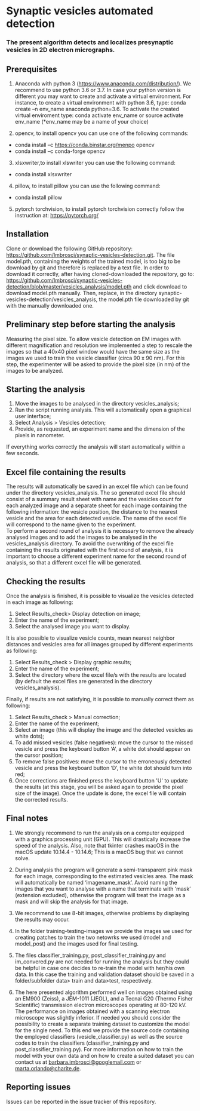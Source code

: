 # Synaptic vesicles automated detection

### The present algorithm detects and localizes presynaptic vesicles in 2D electron micrographs.


## Prerequisites 

1)	Anaconda with python 3 (https://www.anaconda.com/distribution/). We recommend to use python 3.6 or 3.7. In case your python version is different you may want to create and activate a virtual environment. For instance, to create a virtual environment with python 3.6, type: conda create –n env_name anaconda python=3.6. To activate the created virtual enviroment type: conda activate env_name or source activate env_name 
(*env_name may be a name of your choice)

2)	opencv, to install opencv you can use one of the following commands:
 * conda install –c https://conda.binstar.org/menpo opencv
 * conda install –c conda-forge opencv 

3)	xlsxwriter,to install xlswriter you can use the following command: 
* conda install xlsxwriter

4)	pillow, to install pillow you can use the following command: 
* conda install pillow

5)	pytorch torchvision, to install pytorch torchvision correctly follow the instruction at: https://pytorch.org/ 

## Installation 

Clone or download the following GitHub repository:
https://github.com/Imbrosci/synaptic-vesicles-detection.git.
The file model.pth, containing the weights of the trained model, is too big to be download by git and therefore is replaced by a text file. In order to download it correctly, after having cloned-downloaded the repository, go to: 
https://github.com/Imbrosci/synaptic-vesicles-detection/blob/master/vesicles_analysis/model.pth 
and click download to download model.pth manually. 
Then, replace, in the directory synaptic-vesicles-detection/vesicles_analysis, the model.pth file downloaded by git with the manually downloaded one. 


## Preliminary step before starting the analysis 

Measuring the pixel size. To allow vesicle detection on EM images with different magnification and resolution we implemented a step to rescale the images so that a 40x40 pixel window would have the same size as the images we used to train the vesicle classifier (circa 90 x 90 nm). For this step, the experimenter will be asked to provide the pixel size (in nm) of the images to be analyzed.

## Starting the analysis

1.	Move the images to be analysed in the directory vesicles_analysis;
2.	Run the script running analysis. This will automatically open a graphical user interface;
3.	Select Analysis > Vesicles detection;
4.	Provide, as requested, an experiment name and the dimension of the pixels in nanometer.

If everything works correctly the analysis will start automatically within a few seconds.

## Excel file containing the results

The results will automatically be saved in an excel file which can be found under the directory vesicles_analysis. 
The so generated excel file should consist of a summary result sheet with name and the vesicles count for each analyzed image and a separate sheet for each image containing the following information: the vesicle position, the distance to the nearest vesicle and the area for each detected vesicle. 
The name of the excel file will correspond to the name given to the experiment.  
To perform a second round of analysis it is necessary to remove the already analysed images and to add the images to be analysed in the vesicles_analysis directory. To avoid the overwriting of the excel file containing the results originated with the first round of analysis, it is important to choose a different experiment name for the second round of analysis, so that a different excel file will be generated. 

## Checking the results 

Once the analysis is finished, it is possible to visualize the vesicles detected in each image as following:

1.	Select Results_check> Display detection on image;
2.	Enter the name of the experiment;
3.	Select the analysed image you want to display.  

It is also possible to visualize vesicle counts, mean nearest neighbor distances and vesicles area for all images grouped by different experiments as following:

1.	Select Results_check > Display graphic results;
2.	Enter the name of the experiment;
3.	Select the directory where the excel file/s with the results are located (by default the excel files are generated in the directory vesicles_analysis). 

Finally, if results are not satisfying, it is possible to manually correct them as following:

1. Select Results_check > Manual correction;
2. Enter the name of the experiment;
3. Select an image (this will display the image and the detected vesicles as white dots);
4. To add missed vesicles (false negatives): move the cursor to the missed vesicle and press the keyboard button ‘A’, a white dot should appear on the cursor position;
5. To remove false positives: move the cursor to the erroneously detected vesicle and press the keyboard button ‘D’, the white dot should turn into red;
6. Once corrections are finished press the keyboard button 'U' to update the results (at this stage, you will be asked again to provide the pixel size of the image). Once the update is done, the excel file will contain the corrected results.

## Final notes

1.	We strongly recommend to run the analysis on a computer equipped with a graphics processing unit (GPU). This will drastically increase the speed of the analysis. Also, note that tkinter crashes macOS in the macOS update 10.14.4 - 10.14.6; This is a macOS bug that we cannot solve.

2.	During analysis the program will generate a semi-transparent pink mask for each image, corresponding to the estimated vesicles area. The mask will automatically be named ‘imagename_mask’. Avoid naming the images that you want to analyse with a name that terminate with ‘mask’ (extension excluded), otherwise the program will treat the image as a mask and will skip the analysis for that image.

3. We recommend to use 8-bit images, otherwise problems by displaying the results may occur.

4. In the folder training-testing-images we provide the images we used for creating patches to train the two netowrks we used  (model and model_post) and the images used for final testing. 

5.	The files classifier_training.py, post_classifier_training.py and im_convered.py are not needed for running the analysis but they could be helpful in case one decides to re-train the model with her/his own data. In this case the training and validation dataset should be saved in a folder/subfolder data> train and data>test, respectively. 

6.	The here presented algorithm performed well on images obtained using an EM900 (Zeiss), a JEM-1011 (JEOL), and a Tecnai G20 (Thermo Fisher Scientific) transmission electron microscopes operating at 80-120 kV. The performance on images obtained with a scanning electron microscope was slightly inferior. If needed you should consider the possibility to create a separate training dataset to customize the model for the single need. To this end we provide the source code containing the employed classifiers (vesicle_classifier.py)  as well as the source codes to train the classifiers (classifier_training.py and post_classifier_training.py). For more information on how to train the model with your own data and on how to create a suited dataset you can contact us at barbara.imbrosci@googlemail.com or marta.orlando@charite.de. 

## Reporting issues

Issues can be reported in the issue tracker of this repository.
